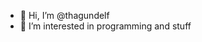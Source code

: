 - 👋 Hi, I’m @thagundelf
- 👀 I’m interested in programming and stuff

<!---
thagundelf/thagundelf is a ✨ special ✨ repository because its `README.md` (this file) appears on your GitHub profile.
You can click the Preview link to take a look at your changes.
--->
